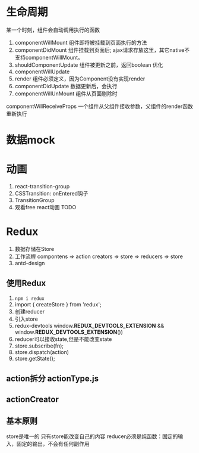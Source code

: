 # 生命周期
某一个时刻，组件会自动调用执行的函数
1. componentWillMount 组件即将被挂载到页面执行的方法
2. componentDidMount 组件挂载到页面后; ajax请求存放这里，其它native不支持componentWillMount。
3. should­Component­Update 组件被更新之前，返回boolean  优化
4. componentWillUpdate  
5. render 组件必须定义，因为Component没有实现render
6. component­Did­Update 数据更新后，会执行
7. componentWillUnMount 组件从页面剔除时

componentWillReceiveProps 一个组件从父组件接收参数，父组件的render函数重新执行

# 数据mock 
# 动画
1. react-transition-group
2. CSSTransition: onEntered钩子
3. TransitionGroup
4. 观看free react动画 TODO

# Redux
1. 数据存储在Store
2. 工作流程 compontens => action creators => store => reducers => store
3. antd-design

## 使用Redux
1. `npm i redux`
2. import { createStore } from 'redux';
3. 创建reducer
4. 引入store
5. redux-devtools
window.__REDUX_DEVTOOLS_EXTENSION__ && window.__REDUX_DEVTOOLS_EXTENSION__())
6. reducer可以接收state,但是不能改变state
7. store.subscribe(fn);
8. store.dispatch(action)
9. store.getState();

## action拆分 actionType.js

## actionCreator

## 基本原则
store是唯一的
只有store能改变自己的内容
reducer必须是纯函数：固定的输入，固定的输出，不会有任何副作用

